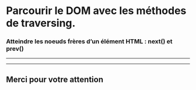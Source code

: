 <!-- footer: Copyright 2017 © Glenn ROLLAND – Reproduction interdite -->
<!-- page_number : true -->

<link rel="stylesheet" href="../../assets/style.css" />

# Parcourir le DOM avec les méthodes de traversing.

### Atteindre les noeuds frères d’un élément HTML : next() et prev()

<!-- 06/03 Document -->

----

----

## Merci pour votre attention
